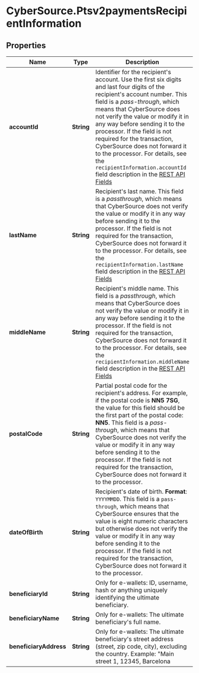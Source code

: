 # CyberSource.Ptsv2paymentsRecipientInformation

## Properties
Name | Type | Description | Notes
------------ | ------------- | ------------- | -------------
**accountId** | **String** | Identifier for the recipient's account. Use the first six digits and last four digits of the recipient's account number. This field is a _pass-through_, which means that CyberSource does not verify the value or modify it in any way before sending it to the processor. If the field is not required for the transaction, CyberSource does not forward it to the processor.  For details, see the `recipientInformation.accountId` field description in the [REST API Fields](https://developer.cybersource.com/content/dam/docs/cybs/en-us/apifields/reference/all/rest/api-fields.pdf)  | [optional] 
**lastName** | **String** | Recipient's last name. This field is a _passthrough_, which means that CyberSource does not verify the value or modify it in any way before sending it to the processor. If the field is not required for the transaction, CyberSource does not forward it to the processor.  For details, see the `recipientInformation.lastName` field description in the [REST API Fields](https://developer.cybersource.com/content/dam/docs/cybs/en-us/apifields/reference/all/rest/api-fields.pdf)  | [optional] 
**middleName** | **String** | Recipient's middle name. This field is a _passthrough_, which means that CyberSource does not verify the value or modify it in any way before sending it to the processor. If the field is not required for the transaction, CyberSource does not forward it to the processor.  For details, see the `recipientInformation.middleName` field description in the [REST API Fields](https://developer.cybersource.com/content/dam/docs/cybs/en-us/apifields/reference/all/rest/api-fields.pdf)  | [optional] 
**postalCode** | **String** | Partial postal code for the recipient's address. For example, if the postal code is **NN5 7SG**, the value for this field should be the first part of the postal code: **NN5**. This field is a _pass-through_, which means that CyberSource does not verify the value or modify it in any way before sending it to the processor. If the field is not required for the transaction, CyberSource does not forward it to the processor.  | [optional] 
**dateOfBirth** | **String** | Recipient's date of birth. **Format**: `YYYYMMDD`.  This field is a `pass-through`, which means that CyberSource ensures that the value is eight numeric characters but otherwise does not verify the value or modify it in any way before sending it to the processor. If the field is not required for the transaction, CyberSource does not forward it to the processor.  | [optional] 
**beneficiaryId** | **String** | Only for e-wallets: ID, username, hash or anything uniquely identifying the ultimate beneficiary.  | [optional] 
**beneficiaryName** | **String** | Only for e-wallets: The ultimate beneficiary's full name.  | [optional] 
**beneficiaryAddress** | **String** | Only for e-wallets: The ultimate beneficiary's street address (street, zip code, city), excluding the country. Example: \"Main street 1, 12345, Barcelona  | [optional] 


